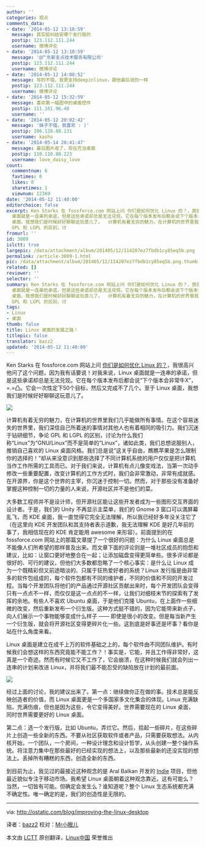 ```yaml
---
author: ''
categories: 观点
comments_data:
- date: '2014-05-12 13:10:59'
  message: 其实挺纠结安哪个发行版的
  postip: 123.112.111.244
  username: 微博评论
- date: '2014-05-12 13:10:59'
  message: '@广东新支点技术服务有限公司'
  postip: 123.112.111.244
  username: 微博评论
- date: '2014-05-12 14:08:52'
  message: 写的不错，我更支持deepinlinux，跟他最后说的一样
  postip: 123.112.111.244
  username: 微博评论
- date: '2014-05-12 15:32:59'
  message: 喜欢第一幅图中的桌面控件
  postip: 111.161.96.40
  username: ''
- date: '2014-05-12 20:02:42'
  message: '妹子不错，我喜欢 : )'
  postip: 106.120.88.131
  username: kashu
- date: '2014-05-14 20:41:47'
  message: 最后图片收了，现在充当桌面
  postip: 110.110.88.223
  username: love_daisy_love
count:
  commentnum: 6
  favtimes: 0
  likes: 0
  sharetimes: 1
  viewnum: 12369
date: '2014-05-12 11:40:00'
editorchoice: false
excerpt: Ken Starks 在 fossforce.com 网站上问 你们是如何优化 Linux 的？，我很高兴他问了这个问题，因为我有话要说！对我来说，Linux
  桌面就是一连串的承诺，但是这些承诺却总是无法兑现。它在每个版本发布后都会说下个版本会非常牛X，=.=凸。它会一次性定下50个目标，然后又完成不了几个。至于 Linux
  桌面，我想我们是时候好好聊聊这玩意儿了。  计算机有着无穷的魅力，在计算机的世界里我们几乎能做所有事情。在这个容易迷失的世界里，我们深信自己所着迷的事情对其他人也有着相同的吸引力。我们沉迷于钻研细节，争论
  GPL 和 LGPL 的区别，讨
fromurl: ''
id: 3009
islctt: true
largepic: /data/attachment/album/201405/12/114207ez7fbdb1cy85eq5b.png
permalink: /article-3009-1.html
pic: /data/attachment/album/201405/12/114207ez7fbdb1cy85eq5b.png.thumb.jpg
related: []
reviewer: ''
selector: ''
summary: Ken Starks 在 fossforce.com 网站上问 你们是如何优化 Linux 的？，我很高兴他问了这个问题，因为我有话要说！对我来说，Linux
  桌面就是一连串的承诺，但是这些承诺却总是无法兑现。它在每个版本发布后都会说下个版本会非常牛X，=.=凸。它会一次性定下50个目标，然后又完成不了几个。至于 Linux
  桌面，我想我们是时候好好聊聊这玩意儿了。  计算机有着无穷的魅力，在计算机的世界里我们几乎能做所有事情。在这个容易迷失的世界里，我们深信自己所着迷的事情对其他人也有着相同的吸引力。我们沉迷于钻研细节，争论
  GPL 和 LGPL 的区别，讨
tags:
- Linux
- 桌面
thumb: false
title: Linux 桌面的发展之路！
titlepic: false
translator: bazz2
updated: '2014-05-12 11:40:00'
---
```


Ken Starks 在 fossforce.com 网站上问 [你们是如何优化 Linux 的？](http://fossforce.com/2014/04/what-would-you-do-to-improve-linux/)，我很高兴他问了这个问题，因为我有话要说！对我来说，Linux 桌面就是一连串的承诺，但是这些承诺却总是无法兑现。它在每个版本发布后都会说“下个版本会非常牛X”，=.=凸。它会一次性定下50个目标，然后又完成不了几个。至于 Linux 桌面，我想我们是时候好好聊聊这玩意儿了。


![](/data/attachment/album/201405/12/114207ez7fbdb1cy85eq5b.png)


计算机有着无穷的魅力，在计算机的世界里我们几乎能做所有事情。在这个容易迷失的世界里，我们深信自己所着迷的事情对其他人也有着相同的吸引力。我们沉迷于钻研细节，争论 GPL 和 LGPL 的区别，讨论为什么我们称“Linux”为“GNU/Linux”而不是简单的“Linux”，诸如此类，我们总想说服别人，推销自己喜欢的 Linux 桌面风格。我们总是说“这关乎自由，瞧瞧苹果是怎么限制你的选择的！”却从来没意识到那些选择了不同计算机系统的用户仅仅是把计算机当作工作所需的工具而已。对于我们来说，计算机有点儿像变戏法，当第一次动手修改一些重要配置，改变计算机的工作方式时，我们会非常激动，非常有成就感。在开源界，你是这个世界的主宰，你沉迷于控制一切。然而，对于那些没有准备好掌握这种控制一切的力量的人来说，开源社区并不是他们的菜。


大多数工程师并不是设计师，但开源社区能让这些开发者成为一些图形交互界面的设计者。于是，我们的 Unity 不再显示主菜单，我们的 Gnome 3 窗口可以満屏幕乱飞，而 KDE 桌面，我一直觉得它完全无法理解，所以我已经好多年没关注它了（在这里向 KDE 开发团队和其支持者表示道歉，我无法理解 KDE 是好几年前的事了，我相信现在的 KDE 肯定能用 awesome 来形容）。前面提到的在 fossforce.com 网站上的那篇文章提了一个很好的问题：为什么 Linux 桌面总是不能像人们所希望的那样普及出来。而文章下面的评论则是一堆社区成员的抱怨和建议，比如：让窗口更好地整合在一起；让添加磁盘变得更简单些。很多评论都是很好的、可行的建议，但他们大多数都忽略了一个核心事实：是什么让 Linux 成为一个既精彩但又前途暗淡的、只属于狂热爱好者的系统？Linux 发行版是由非常多的软件包组成的，每个软件包都有不同的维护者，不同的价值和不同的开发过程。当每个开发团队将他们的产品通过开源社区贡献出来时，每个开发团队会变得只有一点点不一样，而仅仅是这一点点的不一样，让我们对细枝末节的探索有了发挥的余地。有些人不喜欢 Ubuntu 桌面，于是他们克隆 Ubuntu，在上面作一些细微的改变，然后重新发布一个衍生版。这种方式挺不错的，因为它能带来新点子，向人们展示一个事物能够变成什么样子 —— 即使是很小的改变。但是每当新产生一个衍生版，就会将开源社区变得更碎片化一些。这到底是好事还是坏事？看你是站在什么角度来看。


Linux 桌面是建立在成千上万的软件基础之上的，每个软件由不同团队维护。有时候我们会想这样的东西究竟能不能工作？！事实是，它能，并且工作得非常好，这真是一个奇迹。然而有时候它又不工作了，它会崩溃，在这种时候我们就会列出一连串的计划来改进 Linux，并将我们最不能忍受的缺陷放在计划的最前面。


![](/data/attachment/album/201405/12/114043t8292ephzueo2knu.jpg)


经过上面的讨论，我的建议出来了。第一点：继续做你正在做的事。技术总是能反映创造者的价值，而 Linux 桌面更是一个多国家多文化集合的体现。Linux 充满缺陷，充满伤痕，但也是因为这些，令它变得美好。世界需要现在的 Linux 桌面，同时世界需要更好的 Linux 桌面。


第二点：选一个发行版，比如 Ubuntu，弄烂它。然后，拾起一些碎片，在这些碎片上创造一些全新的东西。不要从社区获取软件或者产品，只需要获取想法。从内核开始，一个团队，一个房间，一种设计理念和设计哲学，从头创建一整个操作系统。将注意力集中在那些最好的已经实现的想法上，以及那些最新的还没实现的想法上。丢掉所有糟糕的东西，创造全新的东西。


到目前为止，我见过的最接近这种观念的是 Aral Balkan 开发的 [Indie](http://indiephone.eu/) 项目，但他最近貌似专注于移动市场。我希望 Linux 桌面朝着这种观念靠近。这有可能么？当然，一切皆有可能。但确定会发生么？谁知道呢？整个 Linux 生态系统都充满不确定性。唯一确定的是，我们的创造性是无限的。




---


via: <http://ostatic.com/blog/improving-the-linux-desktop>


译者：[bazz2](https://github.com/bazz2) 校对：[Mr小眼儿](http://blog.csdn.net/tinyeyeser)


本文由 [LCTT](https://github.com/LCTT/TranslateProject) 原创翻译，[Linux中国](http://linux.cn/) 荣誉推出
